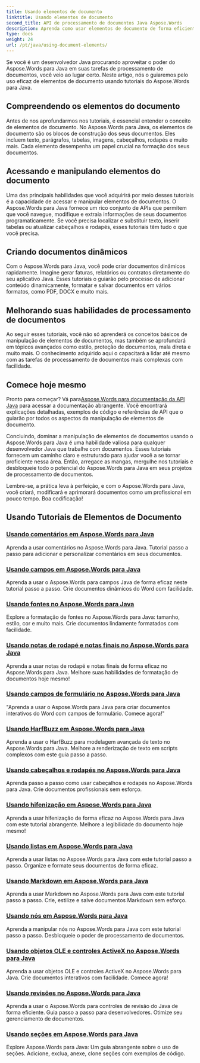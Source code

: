 ```yaml
---
title: Usando elementos de documento
linktitle: Usando elementos de documento
second_title: API de processamento de documentos Java Aspose.Words
description: Aprenda como usar elementos de documento de forma eficiente no Aspose.Words para Java com nossos tutoriais abrangentes. Melhore suas habilidades de processamento de documentos Java hoje mesmo!
type: docs
weight: 24
url: /pt/java/using-document-elements/
---
```


Se você é um desenvolvedor Java procurando aproveitar o poder do Aspose.Words para Java em suas tarefas de processamento de documentos, você veio ao lugar certo. Neste artigo, nós o guiaremos pelo uso eficaz de elementos de documento usando tutoriais do Aspose.Words para Java.

## Compreendendo os elementos do documento

Antes de nos aprofundarmos nos tutoriais, é essencial entender o conceito de elementos de documento. No Aspose.Words para Java, os elementos de documento são os blocos de construção dos seus documentos. Eles incluem texto, parágrafos, tabelas, imagens, cabeçalhos, rodapés e muito mais. Cada elemento desempenha um papel crucial na formação dos seus documentos.

## Acessando e manipulando elementos do documento

Uma das principais habilidades que você adquirirá por meio desses tutoriais é a capacidade de acessar e manipular elementos de documentos. O Aspose.Words para Java fornece um rico conjunto de APIs que permitem que você navegue, modifique e extraia informações de seus documentos programaticamente. Se você precisa localizar e substituir texto, inserir tabelas ou atualizar cabeçalhos e rodapés, esses tutoriais têm tudo o que você precisa.

## Criando documentos dinâmicos

Com o Aspose.Words para Java, você pode criar documentos dinâmicos rapidamente. Imagine gerar faturas, relatórios ou contratos diretamente do seu aplicativo Java. Esses tutoriais o guiarão pelo processo de adicionar conteúdo dinamicamente, formatar e salvar documentos em vários formatos, como PDF, DOCX e muito mais.

## Melhorando suas habilidades de processamento de documentos

Ao seguir esses tutoriais, você não só aprenderá os conceitos básicos de manipulação de elementos de documentos, mas também se aprofundará em tópicos avançados como estilo, proteção de documentos, mala direta e muito mais. O conhecimento adquirido aqui o capacitará a lidar até mesmo com as tarefas de processamento de documentos mais complexas com facilidade.

## Comece hoje mesmo

 Pronto para começar? Vá para[Aspose.Words para documentação da API Java](https://reference.aspose.com/words/java/) para acessar a documentação abrangente. Você encontrará explicações detalhadas, exemplos de código e referências de API que o guiarão por todos os aspectos da manipulação de elementos de documento.

Concluindo, dominar a manipulação de elementos de documentos usando o Aspose.Words para Java é uma habilidade valiosa para qualquer desenvolvedor Java que trabalhe com documentos. Esses tutoriais fornecem um caminho claro e estruturado para ajudar você a se tornar proficiente nessa área. Então, arregace as mangas, mergulhe nos tutoriais e desbloqueie todo o potencial do Aspose.Words para Java em seus projetos de processamento de documentos.

Lembre-se, a prática leva à perfeição, e com o Aspose.Words para Java, você criará, modificará e aprimorará documentos como um profissional em pouco tempo. Boa codificação!

## Usando Tutoriais de Elementos de Documento
### [Usando comentários em Aspose.Words para Java](./using-comments/)
Aprenda a usar comentários no Aspose.Words para Java. Tutorial passo a passo para adicionar e personalizar comentários em seus documentos.
### [Usando campos em Aspose.Words para Java](./using-fields/)
Aprenda a usar o Aspose.Words para campos Java de forma eficaz neste tutorial passo a passo. Crie documentos dinâmicos do Word com facilidade.
### [Usando fontes no Aspose.Words para Java](./using-fonts/)
Explore a formatação de fontes no Aspose.Words para Java: tamanho, estilo, cor e muito mais. Crie documentos lindamente formatados com facilidade.
### [Usando notas de rodapé e notas finais no Aspose.Words para Java](./using-footnotes-and-endnotes/)
Aprenda a usar notas de rodapé e notas finais de forma eficaz no Aspose.Words para Java. Melhore suas habilidades de formatação de documentos hoje mesmo!
### [Usando campos de formulário no Aspose.Words para Java](./using-form-fields/)
"Aprenda a usar o Aspose.Words para Java para criar documentos interativos do Word com campos de formulário. Comece agora!"
### [Usando HarfBuzz em Aspose.Words para Java](./using-harfbuzz/)
Aprenda a usar o HarfBuzz para modelagem avançada de texto no Aspose.Words para Java. Melhore a renderização de texto em scripts complexos com este guia passo a passo.
### [Usando cabeçalhos e rodapés no Aspose.Words para Java](./using-headers-and-footers/)
Aprenda passo a passo como usar cabeçalhos e rodapés no Aspose.Words para Java. Crie documentos profissionais sem esforço.
### [Usando hifenização em Aspose.Words para Java](./using-hyphenation/)
Aprenda a usar hifenização de forma eficaz no Aspose.Words para Java com este tutorial abrangente. Melhore a legibilidade do documento hoje mesmo!
### [Usando listas em Aspose.Words para Java](./using-lists/)
Aprenda a usar listas no Aspose.Words para Java com este tutorial passo a passo. Organize e formate seus documentos de forma eficaz.
### [Usando Markdown em Aspose.Words para Java](./using-markdown/)
Aprenda a usar Markdown no Aspose.Words para Java com este tutorial passo a passo. Crie, estilize e salve documentos Markdown sem esforço.
### [Usando nós em Aspose.Words para Java](./using-nodes/)
Aprenda a manipular nós no Aspose.Words para Java com este tutorial passo a passo. Desbloqueie o poder de processamento de documentos.
### [Usando objetos OLE e controles ActiveX no Aspose.Words para Java](./using-ole-objects-and-activex/)
Aprenda a usar objetos OLE e controles ActiveX no Aspose.Words para Java. Crie documentos interativos com facilidade. Comece agora!
### [Usando revisões no Aspose.Words para Java](./using-revisions/)
Aprenda a usar o Aspose.Words para controles de revisão do Java de forma eficiente. Guia passo a passo para desenvolvedores. Otimize seu gerenciamento de documentos.
### [Usando seções em Aspose.Words para Java](./using-sections/)
Explore Aspose.Words para Java: Um guia abrangente sobre o uso de seções. Adicione, exclua, anexe, clone seções com exemplos de código.